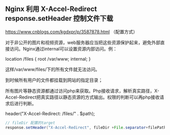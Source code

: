 ## Nginx 利用 X-Accel-Redirect response.setHeader 控制文件下载

 https://www.cnblogs.com/kgdxpr/p/3587878.html （配置方式）

对于非公开的图片和视频资源，web服务器应当把这些资源保护起来，避免外部直接访问。Nginx通过internal可以设置资源内部访问。例：

location /files {
root /var/www;
internal;
}

这样/var/www/files/下的所有文件就无法访问。

到时候所有用户的文件都挂载到网站的指定目录；

所有图片等静态资源都通过访问php来获取。Php接收请求，解析真实路径，X-Accel-Redirect把真实路径以静态资源的方式输出。权限的判断可以再php接收请求后进行判断。

header("X-Accel-Redirect: /files/" . $path);

```java
// fileDir 配置的target
response.setHeader("X-Accel-Redirect", fileDir +File.separator+filePath);
```

